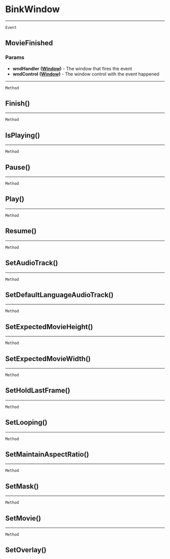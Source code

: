 BinkWindow
==========

------------------------------------------------------------------------

`Event`

MovieFinished
-------------

### Params

-   **wndHandler** **([Window](../WindowControls/Window.md))** - The
    window that fires the event
-   **wndControl** **([Window](../WindowControls/Window.md))** - The
    window control with the event happened

------------------------------------------------------------------------

`Method`

Finish()
--------

------------------------------------------------------------------------

`Method`

IsPlaying()
-----------

------------------------------------------------------------------------

`Method`

Pause()
-------

------------------------------------------------------------------------

`Method`

Play()
------

------------------------------------------------------------------------

`Method`

Resume()
--------

------------------------------------------------------------------------

`Method`

SetAudioTrack()
---------------

------------------------------------------------------------------------

`Method`

SetDefaultLanguageAudioTrack()
------------------------------

------------------------------------------------------------------------

`Method`

SetExpectedMovieHeight()
------------------------

------------------------------------------------------------------------

`Method`

SetExpectedMovieWidth()
-----------------------

------------------------------------------------------------------------

`Method`

SetHoldLastFrame()
------------------

------------------------------------------------------------------------

`Method`

SetLooping()
------------

------------------------------------------------------------------------

`Method`

SetMaintainAspectRatio()
------------------------

------------------------------------------------------------------------

`Method`

SetMask()
---------

------------------------------------------------------------------------

`Method`

SetMovie()
----------

------------------------------------------------------------------------

`Method`

SetOverlay()
------------
